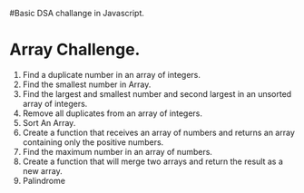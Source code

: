  #Basic DSA challange in Javascript.

# Array Challenge.
1.  Find a duplicate number in an array of integers.
2.  Find the smallest number in Array.
3.  Find the largest and smallest number and second largest in an unsorted array of integers.
4.  Remove all duplicates from an array of integers.
5.  Sort An Array.
6.  Create a function that receives an array of numbers and returns an array containing only the positive numbers.
7.  Find the maximum number in an array of numbers.
8.  Create a function that will merge two arrays and return the result as a new array.
9.  Palindrome



